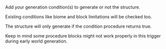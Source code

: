 Add your generation condition(s) to generate or not the structure.

Existing conditions like biome and block limitations will be checked too.

The structure will only generate if the condition procedure returns true.

Keep in mind some procedure blocks might not work properly in this trigger during early world generation.